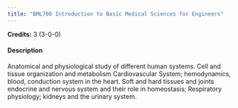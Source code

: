 ```yaml
---
title: "BML700 Introduction to Basic Medical Sciences for Engineers"
---
```

**Credits:** 3 (3-0-0)

#### Description
Anatomical and physiological study of different human systems. Cell and tissue organization and metabolism Cardiovascular System; hemodynamics, blood, conduction system in the heart. Soft and hard tissues and joints endocrine and nervous system and their role in homeostasis; Respiratory physiology; kidneys and the urinary system.